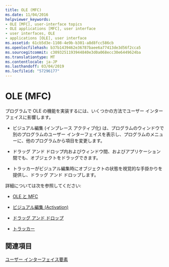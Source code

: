 ```yaml
---
title: OLE (MFC)
ms.date: 11/04/2016
helpviewer_keywords:
- OLE [MFC], user-interface topics
- OLE applications [MFC], user interface
- user interfaces, OLE
- applications [OLE], user interface
ms.assetid: 61cb5d3e-1108-4e9b-b301-a8d8fcc586cb
ms.openlocfilehash: b37b1439462e36787baee6a77413de3d56f2cca5
ms.sourcegitcommit: c3093251193944840e3d0a068ecc30e6449624ba
ms.translationtype: MT
ms.contentlocale: ja-JP
ms.lasthandoff: 03/04/2019
ms.locfileid: "57296177"
---
```

# <a name="ole-mfc"></a>OLE (MFC)

プログラムで OLE の機能を実装するには、いくつかの方法でユーザー インターフェイスに影響します。

- ビジュアル編集 (インプレース アクティブ化) は、プログラムのウィンドウで別のプログラムのユーザー インターフェイスを表示し、プログラムのメニューに、他のプログラムから項目を変更します。

- ドラッグ アンド ドロップ内およびウィンドウ間、およびアプリケーション間でも、オブジェクトをドラッグできます。

- トラッカーがビジュアル編集時にオブジェクトの状態を視覚的な手掛かりを提供し、ドラッグ アンド ドロップします。

詳細については次を参照してください:

- [OLE と MFC](../mfc/ole-in-mfc.md)

- [ビジュアル編集 (Activation)](../mfc/activation-cpp.md)

- [ドラッグ アンド ドロップ](../mfc/drag-and-drop-ole.md)

- [トラッカー](../mfc/trackers.md)

## <a name="see-also"></a>関連項目

[ユーザー インターフェイス要素](../mfc/user-interface-elements-mfc.md)

